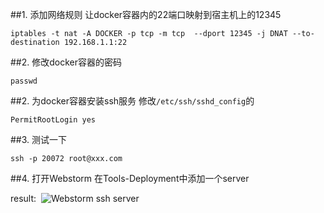 ##1. 添加网络规则
让docker容器内的22端口映射到宿主机上的12345
```
iptables -t nat -A DOCKER -p tcp -m tcp  --dport 12345 -j DNAT --to-destination 192.168.1.1:22
```

##2. 修改docker容器的密码
```
passwd 
```

##2. 为docker容器安装ssh服务
修改`/etc/ssh/sshd_config`的
```
PermitRootLogin yes
```

##3. 测试一下 
```
ssh -p 20072 root@xxx.com 
```

##4. 打开Webstorm
在Tools-Deployment中添加一个server

result:
​
![Webstorm ssh server][1]

[1]: http://imgur.com/8V0QkP4  "Webstorm ssh server"


